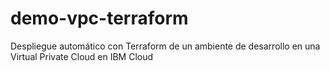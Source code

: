 # demo-vpc-terraform
Despliegue automático con Terraform de un ambiente de desarrollo en una Virtual Private Cloud en IBM Cloud
